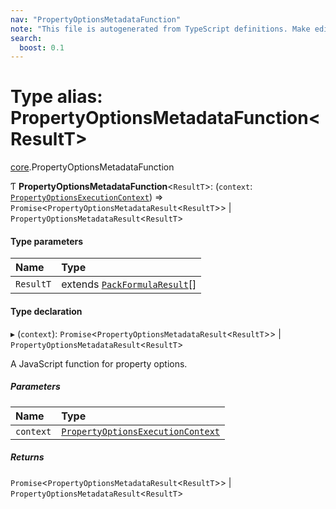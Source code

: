 ```yaml
---
nav: "PropertyOptionsMetadataFunction"
note: "This file is autogenerated from TypeScript definitions. Make edits to the comments in the TypeScript file and then run `make docs` to regenerate this file."
search:
  boost: 0.1
---
```

# Type alias: PropertyOptionsMetadataFunction<ResultT\>

[core](../modules/core.md).PropertyOptionsMetadataFunction

Ƭ **PropertyOptionsMetadataFunction**<`ResultT`\>: (`context`: [`PropertyOptionsExecutionContext`](../interfaces/core.PropertyOptionsExecutionContext.md)) => `Promise`<`PropertyOptionsMetadataResult`<`ResultT`\>\> \| `PropertyOptionsMetadataResult`<`ResultT`\>

#### Type parameters

| Name | Type |
| :------ | :------ |
| `ResultT` | extends [`PackFormulaResult`](core.PackFormulaResult.md)[] |

#### Type declaration

▸ (`context`): `Promise`<`PropertyOptionsMetadataResult`<`ResultT`\>\> \| `PropertyOptionsMetadataResult`<`ResultT`\>

A JavaScript function for property options.

##### Parameters

| Name | Type |
| :------ | :------ |
| `context` | [`PropertyOptionsExecutionContext`](../interfaces/core.PropertyOptionsExecutionContext.md) |

##### Returns

`Promise`<`PropertyOptionsMetadataResult`<`ResultT`\>\> \| `PropertyOptionsMetadataResult`<`ResultT`\>
